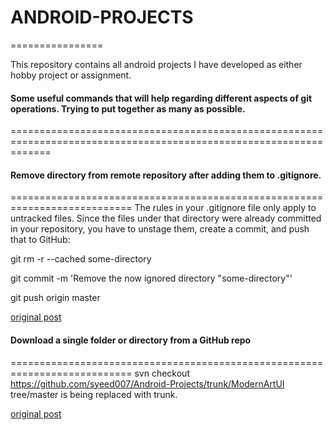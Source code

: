 # ANDROID-PROJECTS
================

This repository contains all android projects I have developed as either hobby project or assignment.





#### Some useful commands that will help regarding different aspects of git operations. Trying to put together as many as possible.
===================================================================================================================


#### Remove directory from remote repository after adding them to .gitignore.
===========================================================================
The rules in your .gitignore file only apply to untracked files. Since the files under that directory were already committed in your repository, you have to unstage them, create a commit, and push that to GitHub:

git rm -r --cached some-directory

git commit -m 'Remove the now ignored directory "some-directory"'

git push origin master

[original post](http://stackoverflow.com/questions/7927230/remove-directory-from-remote-repository-after-adding-them-to-gitignore)


#### Download a single folder or directory from a GitHub repo
===========================================================================
svn checkout https://github.com/syeed007/Android-Projects/trunk/ModernArtUI
tree/master is being replaced with trunk.

[original post](http://stackoverflow.com/questions/7106012/download-a-single-folder-or-directory-from-a-github-repo/18194523#18194523)




